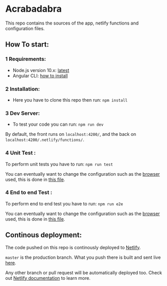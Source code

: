# Acrabadabra

This repo contains the sources of the app, netlify functions and configuration files.

## How To start:

### 1 Requirements:

* Node.js version 10.x: [latest](https://nodejs.org/en/download/current/)
* Angular CLI: [how to install](https://angular.io/guide/quickstart#npm-package-manager)
    
### 2 Installation:

* Here you have to clone this repo then run: 
    `npm install`
    
### 3 Dev Server:

* To test your code you can run:
    `npm run dev`
   
 By default, the front runs on `localhost:4200/`, and the back on `localhost:4200/.netlify/functions/`.
 
 ### 4 Unit Test :

 To perform unit tests you have to run:
    `npm run test`

You can eventually want to change the configuration such as the [browser](https://karma-runner.github.io/3.0/config/browsers.html) used, this is done in [this file](https://github.com/Iteatime/Acrabadabra/blob/master/src/karma.conf.js).
 
 ### 4 End to end Test :

 To perform end to end test you have to run:
    `npm run e2e`

You can eventually want to change the configuration such as the [browser](https://github.com/angular/protractor/blob/master/docs/browser-setup.md) used, this is done in [this file](https://github.com/Iteatime/Acrabadabra/blob/master/e2e/protractor.conf.js).


## Continous deployment:

The code pushed on this repo is continously deployed to [Netlify](https://www.netlify.com/).

`master` is the production branch. What you push there is built and sent live [here](https://acrabadabra.netlify.com/).

Any other branch or pull request will be automatically deployed too. Check out [Netlify documentation](https://www.netlify.com/docs/continuous-deployment/) to learn more.
